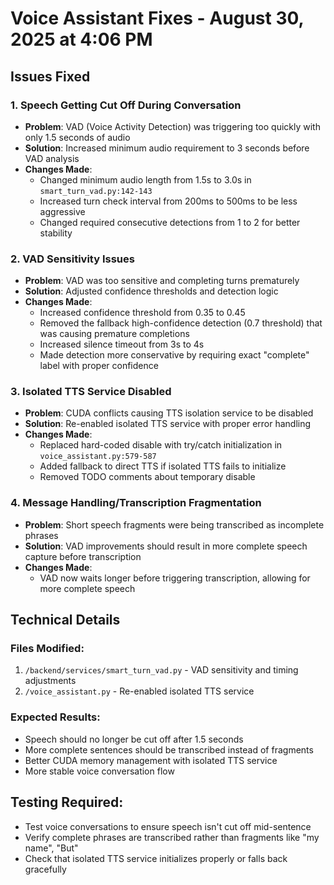 # Voice Assistant Fixes - August 30, 2025 at 4:06 PM

## Issues Fixed

### 1. **Speech Getting Cut Off During Conversation**
- **Problem**: VAD (Voice Activity Detection) was triggering too quickly with only 1.5 seconds of audio
- **Solution**: Increased minimum audio requirement to 3 seconds before VAD analysis
- **Changes Made**:
  - Changed minimum audio length from 1.5s to 3.0s in `smart_turn_vad.py:142-143`
  - Increased turn check interval from 200ms to 500ms to be less aggressive
  - Changed required consecutive detections from 1 to 2 for better stability

### 2. **VAD Sensitivity Issues**  
- **Problem**: VAD was too sensitive and completing turns prematurely
- **Solution**: Adjusted confidence thresholds and detection logic
- **Changes Made**:
  - Increased confidence threshold from 0.35 to 0.45
  - Removed the fallback high-confidence detection (0.7 threshold) that was causing premature completions
  - Increased silence timeout from 3s to 4s
  - Made detection more conservative by requiring exact "complete" label with proper confidence

### 3. **Isolated TTS Service Disabled**
- **Problem**: CUDA conflicts causing TTS isolation service to be disabled
- **Solution**: Re-enabled isolated TTS service with proper error handling
- **Changes Made**:
  - Replaced hard-coded disable with try/catch initialization in `voice_assistant.py:579-587`
  - Added fallback to direct TTS if isolated TTS fails to initialize
  - Removed TODO comments about temporary disable

### 4. **Message Handling/Transcription Fragmentation**
- **Problem**: Short speech fragments were being transcribed as incomplete phrases
- **Solution**: VAD improvements should result in more complete speech capture before transcription
- **Changes Made**:
  - VAD now waits longer before triggering transcription, allowing for more complete speech

## Technical Details

### Files Modified:
1. `/backend/services/smart_turn_vad.py` - VAD sensitivity and timing adjustments
2. `/voice_assistant.py` - Re-enabled isolated TTS service

### Expected Results:
- Speech should no longer be cut off after 1.5 seconds
- More complete sentences should be transcribed instead of fragments
- Better CUDA memory management with isolated TTS service
- More stable voice conversation flow

## Testing Required:
- Test voice conversations to ensure speech isn't cut off mid-sentence
- Verify complete phrases are transcribed rather than fragments like "my name", "But"  
- Check that isolated TTS service initializes properly or falls back gracefully